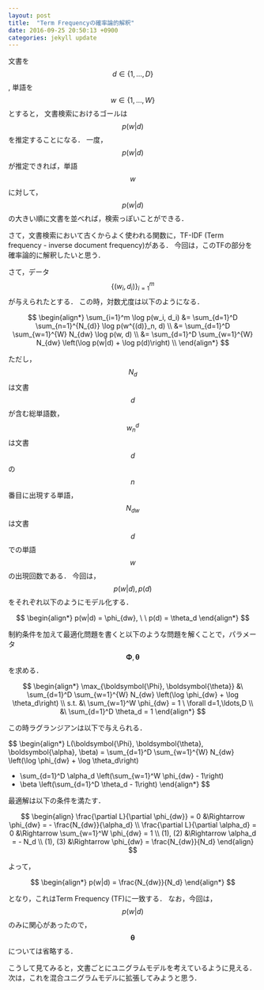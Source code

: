 ```yaml
---
layout: post
title:  "Term Frequencyの確率論的解釈"
date: 2016-09-25 20:50:13 +0900
categories: jekyll update
---
```


文書を$$d \in \{1, \ldots, D\}$$, 単語を$$w \in \{1, \ldots, W\}$$とすると，
文書検索におけるゴールは$$p(w|d)$$を推定することになる．
一度，$$p(w|d)$$が推定できれば，単語$$w$$に対して，$$p(w|d)$$の大きい順に文書を並べれば，検索っぽいことができる．

さて，文書検索において古くからよく使われる関数に，TF-IDF (Term frequency - inverse document frequency)がある．
今回は，このTFの部分を確率論的に解釈したいと思う．

さて，データ$$\{(w_i, d_i)\}_{i=1}^m$$が与えられたとする．
この時，対数尤度は以下のようになる．

$$
\begin{align*}
\sum_{i=1}^m \log p(w_i, d_i) 
&= \sum_{d=1}^D \sum_{n=1}^{N_{d}} \log p(w^{(d)}_n, d) \\
&= \sum_{d=1}^D \sum_{w=1}^{W} N_{dw} \log p(w, d) \\
&= \sum_{d=1}^D \sum_{w=1}^{W} N_{dw} \left(\log p(w|d) + \log p(d)\right) \\
\end{align*}
$$

ただし，$$N_d$$は文書$$d$$が含む総単語数，$$w^{d}_n$$は文書$$d$$の$$n$$番目に出現する単語，$$N_{dw}$$は文書$$d$$での単語$$w$$の出現回数である．
今回は，$$p(w|d), p(d)$$をそれぞれ以下のようにモデル化する．

$$
\begin{align*}
p(w|d) = \phi_{dw}, \ \ p(d) =  \theta_d
\end{align*}
$$

制約条件を加えて最適化問題を書くと以下のような問題を解くことで，パラメータ$$\boldsymbol{\Phi}, \boldsymbol{\theta}$$を求める．

$$
\begin{align*}
\max_{\boldsymbol{\Phi}, \boldsymbol{\theta}} &\ \sum_{d=1}^D \sum_{w=1}^{W} N_{dw} \left(\log \phi_{dw} + \log \theta_d\right) \\
s.t. &\ \sum_{w=1}^W \phi_{dw} = 1 \ \forall d=1,\ldots,D \\
&\ \sum_{d=1}^D \theta_d = 1
\end{align*}
$$

この時ラグランジアンは以下で与えられる．

$$
\begin{align*}
L(\boldsymbol{\Phi}, \boldsymbol{\theta}, \boldsymbol{\alpha}, \beta)
= \sum_{d=1}^D \sum_{w=1}^{W} N_{dw} \left(\log \phi_{dw} + \log \theta_d\right) 
+ \sum_{d=1}^D \alpha_d \left(\sum_{w=1}^W \phi_{dw} - 1\right)
+ \beta \left(\sum_{d=1}^D \theta_d - 1\right)
\end{align*}
$$

最適解は以下の条件を満たす．

$$
\begin{align}
\frac{\partial L}{\partial \phi_{dw}} = 0 &\Rightarrow \phi_{dw} = - \frac{N_{dw}}{\alpha_d} \\
\frac{\partial L}{\partial \alpha_d} = 0 &\Rightarrow \sum_{w=1}^W \phi_{dw} = 1 \\
(1), (2) &\Rightarrow \alpha_d = - N_d \\
(1), (3) &\Rightarrow \phi_{dw} = \frac{N_{dw}}{N_d}
\end{align}
$$

よって，

$$
\begin{align*}
p(w|d) = \frac{N_{dw}}{N_d}
\end{align*}
$$

となり，これはTerm Frequency (TF)に一致する．
なお，今回は，$$p(w|d)$$のみに関心があったので，$$\boldsymbol{\theta}$$については省略する．

こうして見てみると，文書ごとにユニグラムモデルを考えているように見える．
次は，これを混合ユニグラムモデルに拡張してみようと思う．
